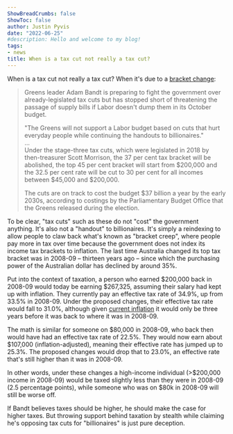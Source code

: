 ```yaml
---
ShowBreadCrumbs: false
ShowToc: false
author: Justin Pyvis
date: "2022-06-25"
#description: Hello and welcome to my blog!
tags:
- news
title: When is a tax cut not really a tax cut?
---
```


When is a tax cut not really a tax cut? When it's due to a [bracket change](https://www.smh.com.au/politics/federal/greens-threaten-to-amend-budget-unless-government-dumps-top-end-tax-cuts-20220623-p5aw2f.html):

> Greens leader Adam Bandt is preparing to fight the government over already-legislated tax cuts but has stopped short of threatening the passage of supply bills if Labor doesn't dump them in its October budget.
>
> "The Greens will not support a Labor budget based on cuts that hurt everyday people while continuing the handouts to billionaires." \
> ... \
> Under the stage-three tax cuts, which were legislated in 2018 by then-treasurer Scott Morrison, the 37 per cent tax bracket will be abolished, the top 45 per cent bracket will start from $200,000 and the 32.5 per cent rate will be cut to 30 per cent for all incomes between $45,000 and $200,000.
>
> The cuts are on track to cost the budget $37 billion a year by the early 2030s, according to costings by the Parliamentary Budget Office that the Greens released during the election.

To be clear, "tax cuts" such as these do not "cost" the government anything. It's also not a "handout" to billionaires. It's simply a reindexing to allow people to claw back what's known as "bracket creep", where people pay more in tax over time because the government does not index its income tax brackets to inflation. The last time Australia changed its top tax bracket was in 2008-09 – thirteen years ago – since which the purchasing power of the Australian dollar has declined by around 35%.

Put into the context of taxation, a person who earned $200,000 back in 2008-09 would today be earning $267,325, assuming their salary had kept up with inflation. They currently pay an effective tax rate of 34.9%, up from 33.5% in 2008-09. Under the proposed changes, their effective tax rate would fall to 31.0%, although given [current inflation](https://www.rba.gov.au/speeches/2022/sp-gov-2022-06-21.html) it would only be three years before it was back to where it was in 2008-09.

The math is similar for someone on $80,000 in 2008-09, who back then would have had an effective tax rate of 22.5%. They would now earn about $107,000 (inflation-adjusted), meaning their effective rate has jumped up to 25.3%. The proposed changes would drop that to 23.0%, an effective rate that's still higher than it was in 2008-09.

In other words, under these changes a high-income individual (>$200,000 income in 2008-09) would be taxed slightly less than they were in 2008-09 (2.5 percentage points), while someone who was on $80k in 2008-09 will still be worse off.

If Bandt believes taxes should be higher, he should make the case for higher taxes. But throwing support behind taxation by stealth while claiming he's opposing tax cuts for "billionaires" is just pure deception.